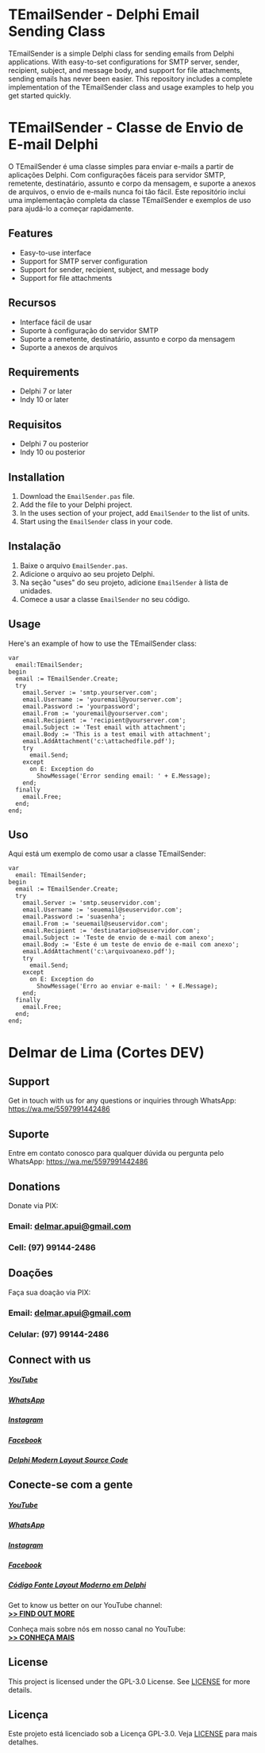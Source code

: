 # TEmailSender - Delphi Email Sending Class

TEmailSender is a simple Delphi class for sending emails from Delphi applications. With easy-to-set configurations for SMTP server, sender, recipient, subject, and message body, and support for file attachments, sending emails has never been easier. This repository includes a complete implementation of the TEmailSender class and usage examples to help you get started quickly.

# TEmailSender - Classe de Envio de E-mail Delphi

O TEmailSender é uma classe simples para enviar e-mails a partir de aplicações Delphi. Com configurações fáceis para servidor SMTP, remetente, destinatário, assunto e corpo da mensagem, e suporte a anexos de arquivos, o envio de e-mails nunca foi tão fácil. Este repositório inclui uma implementação completa da classe TEmailSender e exemplos de uso para ajudá-lo a começar rapidamente.

## Features
- Easy-to-use interface
- Support for SMTP server configuration
- Support for sender, recipient, subject, and message body
- Support for file attachments

## Recursos
- Interface fácil de usar
- Suporte à configuração do servidor SMTP
- Suporte a remetente, destinatário, assunto e corpo da mensagem
- Suporte a anexos de arquivos

## Requirements
- Delphi 7 or later
- Indy 10 or later

## Requisitos
- Delphi 7 ou posterior
- Indy 10 ou posterior

## Installation
1. Download the `EmailSender.pas` file.
2. Add the file to your Delphi project.
3. In the uses section of your project, add `EmailSender` to the list of units.
4. Start using the `EmailSender` class in your code.

## Instalação
1. Baixe o arquivo `EmailSender.pas`.
2. Adicione o arquivo ao seu projeto Delphi.
3. Na seção "uses" do seu projeto, adicione `EmailSender` à lista de unidades.
4. Comece a usar a classe `EmailSender` no seu código.

## Usage
Here's an example of how to use the TEmailSender class:
```Delphi
var
  email:TEmailSender;
begin
  email := TEmailSender.Create;
  try
    email.Server := 'smtp.yourserver.com';
    email.Username := 'youremail@yourserver.com';
    email.Password := 'yourpassword';
    email.From := 'youremail@yourserver.com';
    email.Recipient := 'recipient@yourserver.com';
    email.Subject := 'Test email with attachment';
    email.Body := 'This is a test email with attachment';
    email.AddAttachment('c:\attachedfile.pdf');
    try
      email.Send;
    except
      on E: Exception do
        ShowMessage('Error sending email: ' + E.Message);
    end;
  finally
    email.Free;
  end;
end;
```

## Uso
Aqui está um exemplo de como usar a classe TEmailSender:
```Delphi
var
  email: TEmailSender;
begin
  email := TEmailSender.Create;
  try
    email.Server := 'smtp.seuservidor.com';
    email.Username := 'seuemail@seuservidor.com';
    email.Password := 'suasenha';
    email.From := 'seuemail@seuservidor.com';
    email.Recipient := 'destinatario@seuservidor.com';
    email.Subject := 'Teste de envio de e-mail com anexo';
    email.Body := 'Este é um teste de envio de e-mail com anexo';
    email.AddAttachment('c:\arquivoanexo.pdf');
    try
      email.Send;
    except
      on E: Exception do
        ShowMessage('Erro ao enviar e-mail: ' + E.Message);
    end;
  finally
    email.Free;
  end;
end;
```
# Delmar de Lima (Cortes DEV)

## Support
Get in touch with us for any questions or inquiries through WhatsApp: https://wa.me/5597991442486

## Suporte
Entre em contato conosco para qualquer dúvida ou pergunta pelo WhatsApp: https://wa.me/5597991442486

## Donations 
Donate via PIX:
### Email: delmar.apui@gmail.com
### Cell: (97) 99144-2486

## Doações 
Faça sua doação via PIX:
### Email: delmar.apui@gmail.com
### Celular: (97) 99144-2486

## Connect with us
##### [YouTube][] 
##### [WhatsApp][]
##### [Instagram][]
##### [Facebook][] 
##### [Delphi Modern Layout Source Code][]

## Conecte-se com a gente
##### [YouTube][] 
##### [WhatsApp][]
##### [Instagram][]
##### [Facebook][] 
##### [Código Fonte Layout Moderno em Delphi][]

Get to know us better on our YouTube channel: <br/>
**[>> FIND OUT MORE](https://bit.ly/SeguirCortesDev)**

Conheça mais sobre nós em nosso canal no YouTube: <br/>
**[>> CONHEÇA MAIS](https://bit.ly/SeguirCortesDev)**

## License
This project is licensed under the GPL-3.0 License. See [LICENSE](LICENSE) for more details.

## Licença
Este projeto está licenciado sob a Licença GPL-3.0. Veja [LICENSE](LICENSE) para mais detalhes.

[YouTube]: https://bit.ly/SeguirCortesDev
[WhatsApp]: https://wa.me/5597991442486
[Instagram]: https://www.instagram.com/cortesdevoficial/
[Facebook]: https://www.fb.com/cortesdevoficial
[Delphi Modern Layout Source Code]: https://bit.ly/LayoutModerno
[Código Fonte Layout Moderno em Delphi]: https://bit.ly/LayoutModerno
